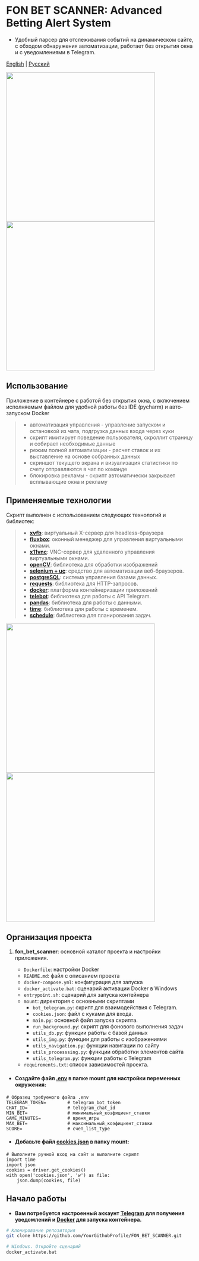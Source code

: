 # FON BET SCANNER: Advanced Betting Alert System
- Удобный парсер для отслеживания событий на динамическом сайте, с обходом обнаружения автоматизации, работает без открытия окна и с уведомлениями в Telegram.

[English](./README_en.md) | [Русский](./README.md)

<p align="left">
 <img src="img/01_fon_bet_scanner_1.png" width="400">
 <img src="img/01_fon_bet_scanner_2.png" width="400">
</p>

## Использование 
Приложение в контейнере c работой без открытия окна, с включением исполняемым файлом для удобной работы без IDE (pycharm) и авто-запуском Docker
> - автоматизация управления - управление запуском и остановкой из чата, подгрузка данных входа через куки
> - скрипт имитирует поведение пользователя, скроллит страницу и собирает необходимые данные
> - режим полной автоматизации - расчет ставок и их выставление на основе собранных данных
> - скриншот текущего экрана и визуализация статистики по счету отправляются в чат по команде
> - блокировка рекламы - скрипт автоматически закрывает всплывающие окна и рекламу

## Применяемые технологии
Скрипт выполнен с использованием следующих технологий и библиотек:
> - **[xvfb](https://www.x.org/releases/X11R7.6/doc/man/man1/Xvfb.1.xhtml)**: виртуальный X-сервер для headless-браузера
> - **[fluxbox](https://fluxbox.org/)**: оконный менеджер для управления виртуальными окнами.
> - **[x11vnc](https://www.karlrunge.com/x11vnc/)**: VNC-сервер для удаленного управления виртуальными окнами.
> - **[openCV](https://opencv.org/)**: библиотека для обработки изображений
> - **[selenium + uc](https://www.selenium.dev/)**: средство для автоматизации веб-браузеров.
> - **[postgreSQL](https://www.postgresql.org)**: система управления базами данных.
> - **[requests](https://docs.python-requests.org/en/latest/)**: библиотека для HTTP-запросов.
> - **[docker](https://www.docker.com/)**: платформа контейнеризации приложений
> - **[telebot](https://pypi.org/project/pyTelegramBotAPI/)**: библиотека для работы с API Telegram.
> - **[pandas](https://pandas.pydata.org/)**: библиотека для работы с данными.
> - **[time](https://docs.python.org/3/library/time.html)**: библиотека для работы с временем.
> - **[schedule](https://schedule.readthedocs.io/en/stable/)**: библиотека для планирования задач.

<p align="left">
   <img src="img/02_fon_bet_scanner_1.png" width="400">
   <img src="img/02_fon_bet_scanner_2.png" width="400">
</p>

## Организация проекта

1. **fon_bet_scanner**: основной каталог проекта и настройки приложения.

    - `Dockerfile`: настройки Docker
    - `README.md`: файл с описанием проекта
    - `docker-compose.yml`: конфигурация для запуска
    - `docker_activate.bat`: сценарий активации Docker в Windows
    - `entrypoint.sh`: сценарий для запуска контейнера
    - `mount`: директория с основными скриптами
        - `bot_telegram.py`: скрипт для взаимодействия с Telegram.
        - `cookies.json`: файл с куками для входа.
        - `main.py`: основной файл запуска скрипта.
        - `run_background.py`: скрипт для фонового выполнения задач
        - `utils_db.py`: функции работы с базой данных
        - `utils_img.py`: функции для работы с изображениями
        - `utils_navigation.py`: функции навигации по сайту
        - `utils_processsing.py`: функции обработки элементов сайта
        - `utils_telegram.py`: функции работы с Telegram
    - `requirements.txt`: список зависимостей проекта.
      
- #### Создайте файл [.env](https://www.google.com/search?client=opera-gx&q=.env&sourceid=opera&ie=UTF-8&oe=UTF-8) в папке mount для настройки переменных окружения:
```dotenv 
# Образец требуемого файла .env
TELEGRAM_TOKEN=        # telegram_bot_token
CHAT_ID=               # telegram_chat_id
MIN_BET=               # минимальный_коэфициент_ставки
GAME_MINUTES=          # время_игры
MAX_BET=               # максимальный_коэфициент_ставки
SCORE=                 # счет_list_type
```
- #### Добавьте файл [cookies.json](https://en.wikipedia.org/wiki/HTTP_cookie) в папку mount:
```dotenv
# Выполните ручной вход на сайт и выполните скрипт
import time
import json
cookies = driver.get_cookies()
with open('cookies.json', 'w') as file:
    json.dump(cookies, file)
```
 ## Начало работы
- **Вам потребуется настроенный аккаунт [Telegram](https://core.telegram.org/bots) для получения уведомлений и [Docker](https://www.docker.com/) для запуска контейнера.**

```bash
# Клонирование репозитория
git clone https://github.com/YourGithubProfile/FON_BET_SCANNER.git

# Windows. Откройте сценарий
docker_activate.bat
```


